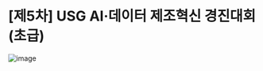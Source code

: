 # [제5차] USG AI·데이터 제조혁신 경진대회 (초급)
![image](https://github.com/user-attachments/assets/5d35a63f-5853-46bb-a007-7c28bfe486da)
